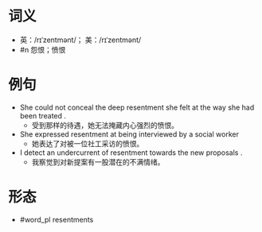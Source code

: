 # 词义
- 英：/rɪˈzentmənt/； 美：/rɪˈzentmənt/
- #n 怨恨；愤恨
# 例句
- She could not conceal the deep resentment she felt at the way she had been treated .
	- 受到那样的待遇，她无法掩藏内心强烈的愤恨。
- She expressed resentment at being interviewed by a social worker
	- 她表达了对被一位社工采访的愤恨。
- I detect an undercurrent of resentment towards the new proposals .
	- 我察觉到对新提案有一股潜在的不满情绪。
# 形态
- #word_pl resentments
